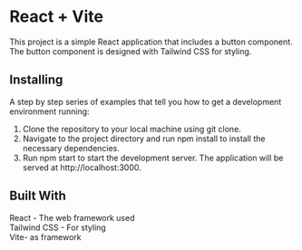 # React + Vite

This project is a simple React application that includes a button component. The button component is designed with Tailwind CSS for styling.

## Installing
A step by step series of examples that tell you how to get a development environment running:

1. Clone the repository to your local machine using git clone.
2. Navigate to the project directory and run npm install to install the necessary dependencies.
3. Run npm start to start the development server. The application will be served at http://localhost:3000.

## Built With
React - The web framework used <br>
Tailwind CSS - For styling <br>
Vite- as framework <br>
